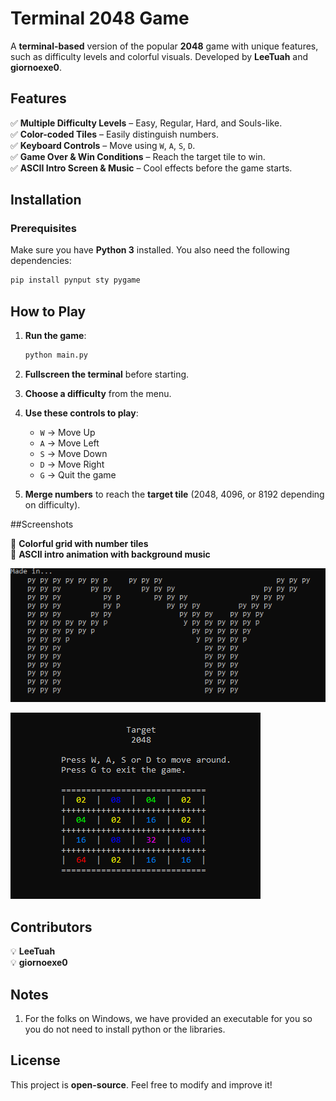 # Terminal 2048 Game  

A **terminal-based** version of the popular **2048** game with unique features, such as difficulty levels and colorful visuals. Developed by **LeeTuah** and **giornoexe0**.  

## Features  

✅ **Multiple Difficulty Levels** – Easy, Regular, Hard, and Souls-like.  
✅ **Color-coded Tiles** – Easily distinguish numbers.  
✅ **Keyboard Controls** – Move using `W`, `A`, `S`, `D`.  
✅ **Game Over & Win Conditions** – Reach the target tile to win.  
✅ **ASCII Intro Screen & Music** – Cool effects before the game starts.  

## Installation  

### Prerequisites  

Make sure you have **Python 3** installed. You also need the following dependencies:  

```sh
pip install pynput sty pygame
```

## How to Play  

1. **Run the game**:  

   ```sh
   python main.py
   ```

2. **Fullscreen the terminal** before starting.  
3. **Choose a difficulty** from the menu.  
4. **Use these controls to play**:  
   - `W` → Move Up  
   - `A` → Move Left  
   - `S` → Move Down  
   - `D` → Move Right  
   - `G` → Quit the game  

5. **Merge numbers** to reach the **target tile** (2048, 4096, or 8192 depending on difficulty).  

##Screenshots

🎨 **Colorful grid with number tiles**  
🎵 **ASCII intro animation with background music**   

![Screenshot 1](screenshots/1.png)

![Screenshot 2](screenshots/2.png)

## Contributors  

💡 **LeeTuah**  
💡 **giornoexe0**  

## Notes

1. For the folks on Windows, we have provided an executable for you so you do not need to install python or the libraries.

## License  

This project is **open-source**. Feel free to modify and improve it!  

